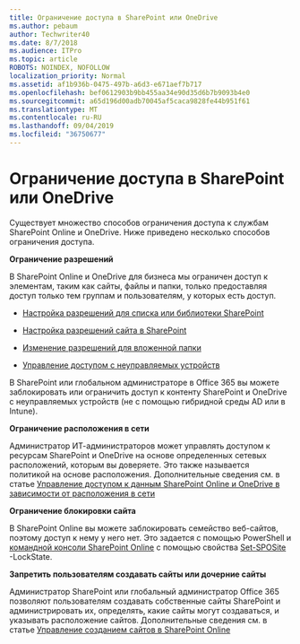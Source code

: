 ```yaml
---
title: Ограничение доступа в SharePoint или OneDrive
ms.author: pebaum
author: Techwriter40
ms.date: 8/7/2018
ms.audience: ITPro
ms.topic: article
ROBOTS: NOINDEX, NOFOLLOW
localization_priority: Normal
ms.assetid: af1b936b-0475-497b-a6d3-e671aef7b717
ms.openlocfilehash: bef0612903b9bb455aa34e90d35d6b7b9093b4e0
ms.sourcegitcommit: a65d196d00adb70045af5caca9828fe44b951f61
ms.translationtype: MT
ms.contentlocale: ru-RU
ms.lasthandoff: 09/04/2019
ms.locfileid: "36750677"
---
```

# <a name="restrict-access-in-sharepoint-or-onedrive"></a>Ограничение доступа в SharePoint или OneDrive

Существует множество способов ограничения доступа к службам SharePoint Online и OneDrive. Ниже приведено несколько способов ограничения доступа. 

**Ограничение разрешений**

В SharePoint Online и OneDrive для бизнеса мы ограничен доступ к элементам, таким как сайты, файлы и папки, только предоставляя доступ только тем группам и пользователям, у которых есть доступ.

- [Настройка разрешений для списка или библиотеки SharePoint](https://support.office.com/article/Customize-permissions-for-a-SharePoint-list-or-library-02d770f3-59eb-4910-a608-5f84cc297782)

- [Настройка разрешений сайта в SharePoint](https://docs.microsoft.com/sharepoint/customize-sharepoint-site-permissions)

- [Изменение разрешений для вложенной папки](https://support.office.com/article/Change-the-permissions-on-a-subfolder-5427BD7C-F20A-4F75-8CF2-5359DD45A1A6)

- [Управление доступом с неуправляемых устройств](https://docs.microsoft.com/sharepoint/control-access-from-unmanaged-devices)

В SharePoint или глобальном администраторе в Office 365 вы можете заблокировать или ограничить доступ к контенту SharePoint и OneDrive с неуправляемых устройств (не с помощью гибридной среды AD или в Intune).

**Ограничение расположения в сети**

Администратор ИТ-администраторов может управлять доступом к ресурсам SharePoint и OneDrive на основе определенных сетевых расположений, которым вы доверяете. Это также называется политикой на основе расположения. Дополнительные сведения см. в статье [Управление доступом к данным SharePoint Online и OneDrive в зависимости от расположения в сети](https://docs.microsoft.com/sharepoint/control-access-based-on-network-location)

**Ограничение блокировки сайта** 

В SharePoint Online вы можете заблокировать семейство веб-сайтов, поэтому доступ к нему у него нет. Это задается с помощью PowerShell и [командной консоли SharePoint Online](https://docs.microsoft.com/powershell/sharepoint/sharepoint-online/connect-sharepoint-online?view=sharepoint-ps) с помощью свойства [Set-SPOSite](https://docs.microsoft.com/powershell/module/sharepoint-online/set-sposite?view=sharepoint-ps) -LockState.

**Запретить пользователям создавать сайты или дочерние сайты**

Администратор SharePoint или глобальный администратор Office 365 позволяют пользователям создавать собственные сайты SharePoint и администрировать их, определять, какие сайты могут создаваться, и указывать расположение сайтов. Дополнительные сведения см. в статье [Управление созданием сайтов в SharePoint Online](https://docs.microsoft.com/sharepoint/manage-site-creation)

